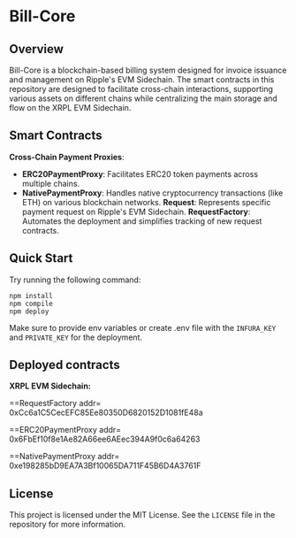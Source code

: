 # Bill-Core

## Overview

Bill-Core is a blockchain-based billing system designed for invoice issuance and management on Ripple's EVM Sidechain. The smart contracts in this repository are designed to facilitate cross-chain interactions, supporting various assets on different chains while centralizing the main storage and flow on the XRPL EVM Sidechain.

## Smart Contracts

**Cross-Chain Payment Proxies**:

- **ERC20PaymentProxy**: Facilitates ERC20 token payments across multiple chains.
- **NativePaymentProxy**: Handles native cryptocurrency transactions (like ETH) on various blockchain networks.
  **Request**: Represents specific payment request on Ripple's EVM Sidechain.
  **RequestFactory**: Automates the deployment and simplifies tracking of new request contracts.

## Quick Start

Try running the following command:

```shell
npm install
npm compile
npm deploy
```

Make sure to provide env variables or create .env file with the `INFURA_KEY` and `PRIVATE_KEY` for the deployment.

## Deployed contracts

**XRPL EVM Sidechain:**

==RequestFactory addr= 0xCc6a1C5CecEFC85Ee80350D6820152D1081fE48a

==ERC20PaymentProxy addr= 0x6FbEf10f8e1Ae82A66ee6AEec394A9f0c6a64263

==NativePaymentProxy addr= 0xe198285bD9EA7A3Bf10065DA711F45B6D4A3761F

## License

This project is licensed under the MIT License. See the `LICENSE` file in the repository for more information.
